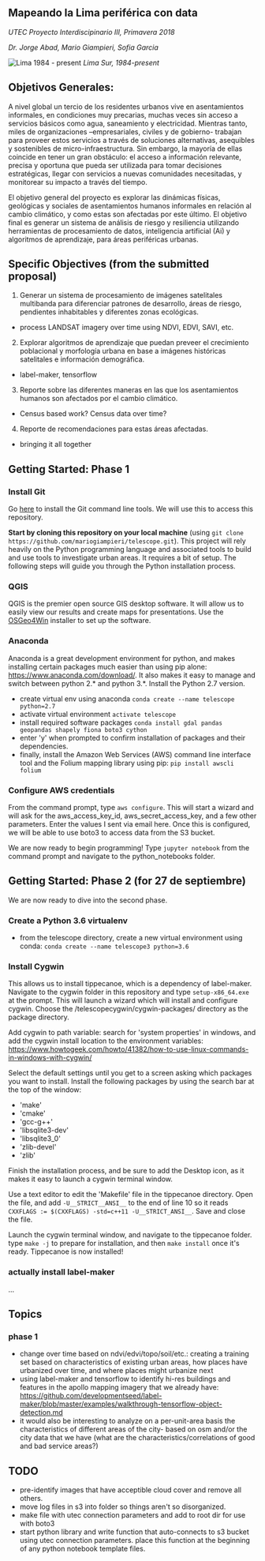 ## Mapeando la Lima periférica con data ##
*UTEC Proyecto Interdiscipinario III, Primavera 2018*

*Dr. Jorge Abad, Mario Giampieri, Sofia Garcia*


![Lima 1984 - present](./img/lima_gif_02s.gif)
*Lima Sur, 1984-present*

## Objetivos Generales:
A nivel global un tercio de los residentes urbanos vive en asentamientos informales, en condiciones muy precarias, muchas veces sin acceso a servicios básicos como agua, saneamiento y electricidad. Mientras tanto, miles de organizaciones –empresariales, civiles y de gobierno- trabajan para proveer estos servicios a través de soluciones alternativas, asequibles y sostenibles de micro-infraestructura. Sin embargo, la mayoría de ellas coincide en tener un gran obstáculo: el acceso a información relevante, precisa y oportuna que pueda ser utilizada para tomar decisiones estratégicas, llegar con servicios a nuevas comunidades necesitadas, y monitorear su impacto a través del tiempo.

El objetivo general del proyecto es explorar las dinámicas físicas, geológicas y sociales de asentamientos humanos informales en relación al cambio climático, y como estas son afectadas por este último. El objetivo final es generar un sistema de análisis de riesgo y resiliencia utilizando herramientas de procesamiento de datos, inteligencia artificial (Ai) y algoritmos de aprendizaje, para áreas periféricas urbanas.

## Specific Objectives (from the submitted proposal)
1. Generar un sistema de procesamiento de imágenes satelitales multibanda para diferenciar patrones de desarrollo, áreas de riesgo, pendientes inhabitables y diferentes zonas ecológicas.
  - process LANDSAT imagery over time using NDVI, EDVI, SAVI, etc.

2. Explorar algoritmos de aprendizaje que puedan preveer el crecimiento poblacional y morfología urbana en base a imágenes históricas satelitales e información demográfica.
  - label-maker, tensorflow

3. Reporte sobre las diferentes maneras en las que los asentamientos humanos son afectados por el cambio climático.
  - Census based work? Census data over time?
  
4. Reporte de recomendaciones para estas áreas afectadas.
  - bringing it all together
  
## Getting Started: Phase 1

### Install Git
Go [here](https://git-scm.com/download/win) to install the Git command line tools. We will use this to access this repository.

**Start by cloning this repository on your local machine** (using `git clone  https://github.com/mariogiampieri/telescope.git`).
This project will rely heavily on the Python programming language and associated tools to build and use tools to investigate urban areas. It requires a bit of setup. The following steps will guide you through the Python installation process.

### QGIS
QGIS is the premier open source GIS desktop software. It will allow us to easily view our results and create maps for presentations. Use the [OSGeo4Win](https://trac.osgeo.org/osgeo4w/) installer to set up the software.

### Anaconda
Anaconda is a great development environment for python, and makes installing certain packages much easier than using pip alone: https://www.anaconda.com/download/. It also makes it easy to manage and switch between python 2.* and python 3.*. Install the Python 2.7 version.

- create virtual env using anaconda
`conda create --name telescope python=2.7`
- activate virtual environment
`activate telescope`
- install required software packages
`conda install gdal pandas geopandas shapely fiona boto3 cython`
- enter 'y' when prompted to confirm installation of packages and their dependencies.
- finally, install the Amazon Web Services (AWS) command line interface tool and the Folium mapping library using pip:
`pip install awscli folium`

### Configure AWS credentials
From the command prompt, type `aws configure`. This will start a wizard and will ask for the aws_access_key_id, aws_secret_access_key, and a few other parameters. Enter the values I sent via email here. Once this is configured, we will be able to use boto3 to access data from the S3 bucket.

We are now ready to begin programming! Type `jupyter notebook` from the command prompt and navigate to the python_notebooks folder.

## Getting Started: Phase 2 (for 27 de septiembre)
We are now ready to dive into the second phase.

### Create a Python 3.6 virtualenv
- from the telescope directory, create a new virtual environment using conda:
`conda create --name telescope3 python=3.6`

### Install Cygwin
This allows us to install tippecanoe, which is a dependency of label-maker. Navigate to the cygwin folder in this repository and type `setup-x86_64.exe` at the prompt. This will launch a wizard which will install and configure cygwin. Choose the /telescopecygwin/cygwin-packages/ directory as the package directory.

Add cygwin to path variable: search for 'system properties' in windows, and add the cygwin install location to the environment variables: https://www.howtogeek.com/howto/41382/how-to-use-linux-commands-in-windows-with-cygwin/

Select the default settings until you get to a screen asking which packages you want to install. Install the following packages by using the search bar at the top of the window:
- 'make'
- 'cmake'
- 'gcc-g++'
- 'libsqlite3-dev'
- 'libsqlite3_0'
- 'zlib-devel'
- 'zlib'

Finish the installation process, and be sure to add the Desktop icon, as it makes it easy to launch a cygwin terminal window.

Use a text editor to edit the 'Makefile' file in the tippecanoe directory. Open the file, and add `-U__STRICT__ANSI__` to the end of line 10 so it reads `CXXFLAGS := $(CXXFLAGS) -std=c++11 -U__STRICT_ANSI__`. Save and close the file.

Launch the cygwin terminal window, and navigate to the tippecanoe folder. type `make -j` to prepare for installation, and then `make install` once it's ready. Tippecanoe is now installed!

### actually install label-maker
...

## Topics
### phase 1
- change over time based on ndvi/edvi/topo/soil/etc.: creating a training set based on characteristics of existing urban areas, how places have urbanized over time, and where places might urbanize next
- using label-maker and tensorflow to identify hi-res buildings and features in the apollo mapping imagery that we already have: https://github.com/developmentseed/label-maker/blob/master/examples/walkthrough-tensorflow-object-detection.md
- it would also be interesting to analyze on a per-unit-area basis the characteristics of different areas of the city- based on osm and/or the city data that we have (what are the characteristics/correlations of good and bad service areas?)

## TODO
- pre-identify images that have acceptible cloud cover and remove all others.
- move log files in s3 into folder so things aren't so disorganized.
- make file with utec connection parameters and add to root dir for use with boto3
- start python library and write function that auto-connects to s3 bucket using utec connection parameters. place this function at the beginning of any python notebook template files.
